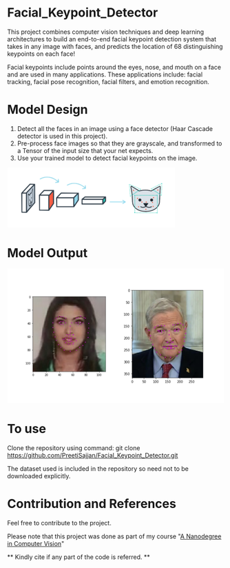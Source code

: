 # Facial_Keypoint_Detector

This project combines computer vision techniques and deep learning architectures to build an end-to-end facial keypoint detection system that takes in any image with faces, and predicts the location of 68 distinguishing keypoints on each face!

Facial keypoints include points around the eyes, nose, and mouth on a face and are used in many applications. These applications include: facial tracking, facial pose recognition, facial filters, and emotion recognition. 

# Model Design
1. Detect all the faces in an image using a face detector (Haar Cascade detector is used in this project).
2. Pre-process face images so that they are grayscale, and transformed to a Tensor of the input size that your net expects. 
3. Use your trained model to detect facial keypoints on the image.

![](images/Design.PNG)

# Model Output
![](images/key_pts_example.png)

# To use
Clone the repository using command: git clone https://github.com/PreetiSajjan/Facial_Keypoint_Detector.git

The dataset used is included in the repository so need not to be downloaded explicitly.

# Contribution and References

Feel free to contribute to the project.

Please note that this project was done as part of my course "[A Nanodegree in Computer Vision](https://www.udacity.com/course/computer-vision-nanodegree--nd891)" 

** Kindly cite if any part of the code is referred. **
